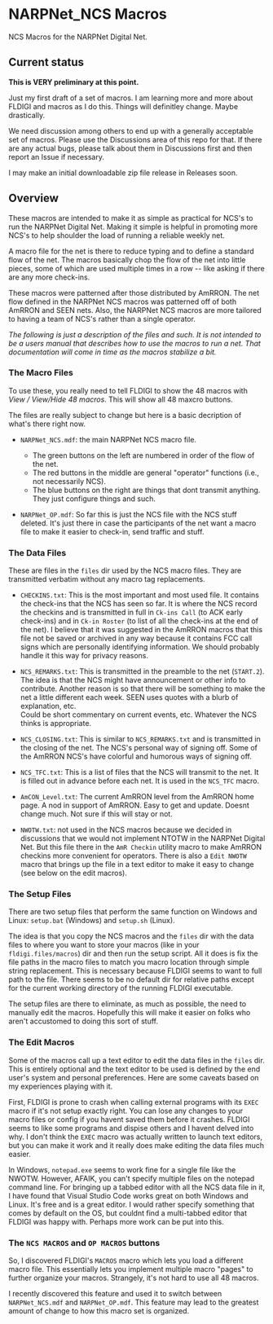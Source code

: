 # NARPNet_NCS Macros

NCS Macros for the NARPNet Digital Net.


## Current status

**This is VERY preliminary at this point.**  

Just my first draft of a set of macros.  I am learning more and more about
FLDIGI and macros as I do this.  Things will definitley change.  Maybe
drastically.

We need discussion among others to end up with a generally acceptable set of
macros.  Please use the Discussions area of this repo for that.  If there are
any actual bugs, please talk about them in Discussions first and then report an
Issue if necessary.

I may make an initial downloadable zip file release in Releases soon.


## Overview

These macros are intended to make it as simple as practical for NCS's to run the
NARPNet Digital Net.  Making it simple is helpful in promoting more NCS's to
help shoulder the load of running a reliable weekly net.

A macro file for the net is there to reduce typing and to define a standard flow
of the net.  The macros basically chop the flow of the net into little pieces,
some of which are used multiple times in a row -- like asking if there are any
more check-ins.

These macros were patterned after those distributed by AmRRON.  The net flow
defined in the NARPNet NCS macros was patterned off of both AmRRON and SEEN
nets.  Also, the NARPNet NCS macros are more tailored to having a team of NCS's
rather than a single operator.

*The following is just a description of the files and such.  It is not intended
to be a users manual that describes how to use the macros to run a net.  That
documentation will come in time as the macros stabilize a bit.*


### The Macro Files

To use these, you really need to tell FLDIGI to show the 48 macros with *View /
View/Hide 48 macros*.  This will show all 48 maxcro buttons.

The files are really subject to change but here is a basic decription of what's
there right now.

* `NARPNet_NCS.mdf`: the main NARPNet NCS macro file.  
  * The green buttons on the left are numbered in order of the flow of the net.  
  * The red buttons in the middle are general "operator" functions (i.e., not
  necessarily NCS).  
  * The blue buttons on the right are things that dont transmit anything.  They
  just configure things and such.

* `NARPNet_OP.mdf`: So far this is just the NCS file with the NCS stuff deleted.
It's just there in case the participants of the net want a macro file to make it
easier to check-in, send traffic and stuff.

### The Data Files

These are files in the `files` dir used by the NCS macro files.  They are
transmitted verbatim without any macro tag replacements.

* `CHECKINS.txt`: This is the most important and most used file.  It contains
the check-ins that the NCS has seen so far.  It is where the NCS record the
checkins and is transmitted in full in `Ck-ins Call` (to ACK early check-ins)
and in `Ck-in Roster` (to list of all the check-ins at the end of the net). I
believe that it was suggested in the AmRRON macros that this file not be saved
or archived in any way because it contains FCC call signs which are personally
identifying information.  We should probably handle it this way for privacy
reasons.

* `NCS_REMARKS.txt`: This is transmitted in the preamble to the net (`START.2`).
The idea is that the NCS might have announcement or other info to contribute.
Another reason is so that there will be something to make the net a little
different each week.  SEEN uses quotes with a blurb of explanation, etc.  
Could be short commentary on current events, etc.  Whatever the NCS thinks is
appropriate.

* `NCS_CLOSING.txt`: This is similar to `NCS_REMARKS.txt` and is transmitted in
the closing of the net.  The NCS's personal way of signing off.  Some of the
AmRRON NCS's have colorful and humorous ways of signing off.

* `NCS_TFC.txt`: This is a list of files that the NCS will transmit to the net.
It is filled out in advance before each net.  It is used in the `NCS_TFC` macro.

* `AmCON_Level.txt`: The current AmRRON level from the AmRRON home page.  A nod
in support of AmRRON.  Easy to get and update.  Doesnt change much.  Not sure
if this will stay or not.

* `NWOTW.txt`: not used in the NCS macros because we decided in discussions that
we would not implement NTOTW in the NARPNet Digital Net.  But this file there in
the `AmR Checkin` utility macro to make AmRRON checkins more convenient for
operators.  There is also a `Edit NWOTW` macro that brings up the file in a text
editor to make it easy to change (see below on the edit macros).

### The Setup Files

There are two setup files that perform the same function on Windows and Linux:
`setup.bat` (Windows) and `setup.sh` (Linux).

The idea is that you copy the NCS macros and the `files` dir with the data files
to where you want to store your macros (like in your `fldigi.files/macros`) dir
and then run the setup script.  All it does is fix the file paths in the macro
files to match you macro location through simple string replacement.  This is
necessary because FLDIGI seems to want to full path to the file.  There seems to
be no default dir for relative paths except for the current working directory of
the running FLDIGI executable.

The setup files are there to eliminate, as much as possible, the need to
manually edit the macros.  Hopefully this will make it easier on folks who
aren't accustomed to doing this sort of stuff.

### The Edit Macros

Some of the macros call up a text editor to edit the data files in the `files`
dir.  This is entirely optional and the text editor to be used is defined by the
end user's system and personal preferences.  Here are some caveats based on my
experiences playing with it.

First, FLDIGI is prone to crash when calling external programs with its `EXEC`
macro if it's not setup exactly right.  You can lose any changes to your macro
files or config if you havent saved them before it crashes.  FLDIGI seems to
like some programs and dispise others and I havent delved into why.  I don't
think the `EXEC` macro was actually written to launch text editors, but you can
make it work and it really does make editing the data files much easier.

In Windows, `notepad.exe` seems to work fine for a single file like the NWOTW.
However, AFAIK, you can't specify multiple files on the notepad command line.
For bringing up a tabbed editor with all the NCS data file in it, I have found
that Visual Studio Code works great on both Windows and Linux.  It's free and is
a great editor.  I would rather specify something that comes by default on the
OS, but couldnt find a multi-tabbed editor that FLDIGI was happy with.  Perhaps
more work can be put into this.

### The `NCS MACROS` and `OP MACROS` buttons

So, I discovered FLDIGI's `MACROS` macro which lets you load a different macro
file.  This essentially lets you implement multiple macro "pages" to further
organize your macros.  Strangely, it's not hard to use all 48 macros.

I recently discovered this feature and used it to switch between
`NARPNet_NCS.mdf` and `NARPNet_OP.mdf`.  This feature may lead to the greatest
amount of change to how this macro set is organized.

